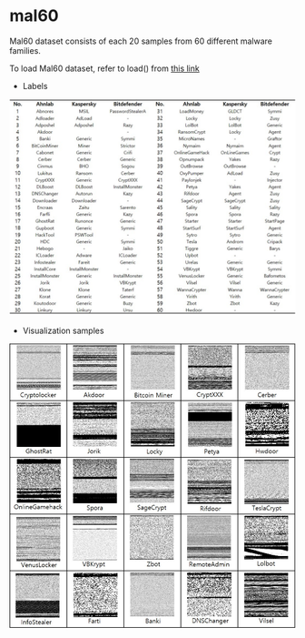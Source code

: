 # mal60



Mal60 dataset consists of each 20 samples from 60 different malware families.

To load Mal60 dataset, refer to load() from [this link](/mal_classification_mann/blob/master/preprocess/mal60.py)



* Labels

![Alt text](./images/Labels.jpg)

* Visualization samples

![Alt text](./images/Visualization_Samples.jpg)